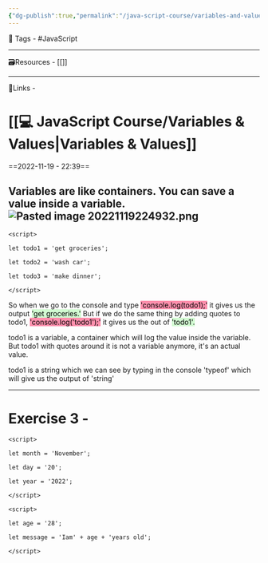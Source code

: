 ```yaml
---
{"dg-publish":true,"permalink":"/java-script-course/variables-and-values/","dgPassFrontmatter":true,"noteIcon":"3","created":"2023-11-14T21:08:36.564+05:30","updated":"2023-12-12T07:35:15.365+05:30"}
---
```


🧶 Tags - #JavaScript 

---
🗃Resources - [[]]
 
---
🔗Links -
 
# [[💻 JavaScript Course/Variables & Values\|Variables & Values]]
==2022-11-19 - 22:39==

Variables are like containers. You can save a value inside a variable.
![Pasted image 20221119224932.png](/img/user/Resources/%F0%9F%93%81%20Files/%F0%9F%93%B8Images/Pasted%20image%2020221119224932.png)
---
```
<script>

let todo1 = 'get groceries';

let todo2 = 'wash car';

let todo3 = 'make dinner';

</script>
```
So when we go to the console and type <mark style="background: #FF5582A6;">'console.log(todo1);'</mark> it gives us the output <mark style="background: #BBFABBA6;">'get groceries.'</mark>
But if we do the same thing by adding quotes to todo1, <mark style="background: #FF5582A6;">'console.log('todo1');'</mark> it gives us the out of <mark style="background: #BBFABBA6;">'todo1'.</mark>

todo1 is a variable, a container which will log the value inside the variable. But todo1 with quotes around it is not a variable anymore, it's an actual value.

todo1 is a string which we can see by typing in the console 'typeof' which will give us the output of 'string'

---
# Exercise 3 -
```
<script>

let month = 'November';

let day = '20';

let year = '2022';

</script>

<script>

let age = '28';

let message = 'Iam' + age + 'years old';

</script>
```